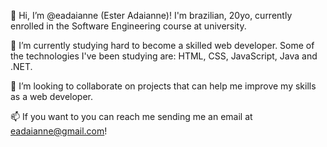 👋 Hi, I’m @eadaianne (Ester Adaianne)! I'm brazilian, 20yo, currently enrolled in the Software Engineering course at university.

🌱 I’m currently studying hard to become a skilled web developer. Some of the technologies I've been studying are: HTML, CSS, JavaScript, Java and .NET.

💞️ I’m looking to collaborate on projects that can help me improve my skills as a web developer.

📫 If you want to you can reach me sending me an email at eadaianne@gmail.com!
